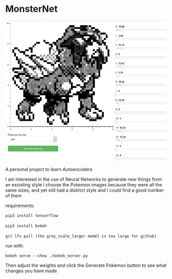 # MonsterNet

![monsternet-preview](https://github.com/TuckerBMorgan/MonsterNet/blob/master/examplpe.png)

A personal project to learn Autoencoders 


I am interested in the use of Neural Networks to generate new things from an exsisting style
I choose the Pokemon images because they were all the same sizes, and yet still had a distinct style and I could find a good number of them


requirements:

	pip3 install tensorflow

	pip3 install bokeh

	git lfs pull (the grey_scale_larger model is too large for github)


run with:

	bokeh serve --show ./bokeh_server.py

Then adjust the weights and click the Generate Pokemon button to see what changes you have made